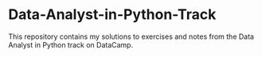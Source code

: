 # Data-Analyst-in-Python-Track
This repository contains my solutions to exercises and notes from the Data Analyst in Python track on DataCamp.
